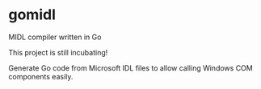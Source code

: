 # gomidl
MIDL compiler written in Go

This project is still incubating!

Generate Go code from Microsoft IDL files to allow calling Windows COM components easily.
